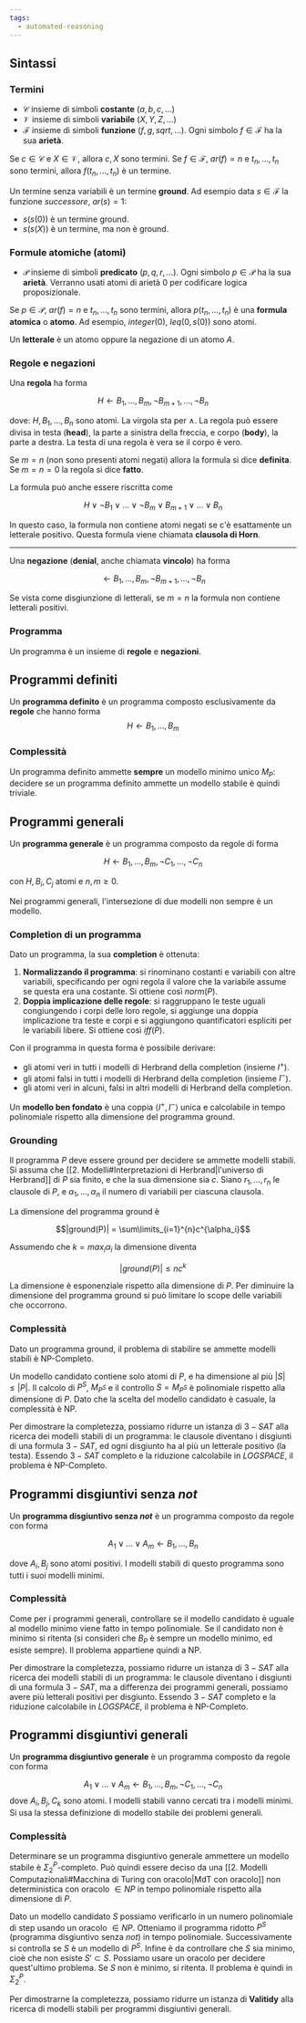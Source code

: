 ```yaml
---
tags: 
  - automated-reasoning
---
```


## Sintassi
### Termini
- $\mathcal{C}$ insieme di simboli **costante** ($a,b,c,\dots$)
- $\mathcal{V}$ insieme di simboli **variabile** ($X,Y,Z,\dots$)
- $\mathcal{F}$ insieme di simboli **funzione** ($f,g,sqrt,\dots$). Ogni simbolo $f \in \mathcal{F}$ ha la sua **arietà**. 


Se $c \in \mathcal{C}$ e $X \in \mathcal{V}$, allora $c,X$ sono termini.
Se $f \in \mathcal{F}$, $ar(f) = n$ e $t_n,\dots,t_n$ sono termini, allora $f(t_n,\dots,t_n)$ è un termine.

Un termine senza variabili è un termine **ground**. Ad esempio data $s \in \mathcal{F}$ la funzione *successore*, $ar(s) = 1$:
- $s(s(0))$ è un termine ground. 
- $s(s(X))$ è un termine, ma non è ground.

### Formule atomiche (atomi)
- $\mathcal{P}$ insieme di simboli **predicato** ($p,q,r,\dots$). Ogni simbolo $p \in \mathcal{P}$ ha la sua **arietà**. Verranno usati atomi di arietà 0 per codificare logica proposizionale.

Se $p \in \mathcal{P}$, $ar(f) = n$ e $t_n,\dots,t_n$ sono termini, allora $p(t_n,\dots,t_n)$ è una **formula atomica** o **atomo**.
Ad esempio, $integer(0)$, $leq(0,s(0))$ sono atomi.

Un **letterale** è un atomo oppure la negazione di un atomo $A$.

### Regole e negazioni
Una **regola** ha forma

$$H \leftarrow B_1, \dots, B_m, \lnot B_{m+1}, \dots, \lnot B_n$$

dove: $H, B_1, \dots, B_n$ sono atomi. La virgola sta per $\land$.
La regola può essere divisa in testa (**head**), la parte a sinistra della freccia, e corpo (**body**), la parte a destra.
La testa di una regola è vera se il corpo è vero.

Se $m=n$ (non sono presenti atomi negati) allora la formula si dice **definita**.
Se $m=n=0$ la regola si dice **fatto**.

La formula può anche essere riscritta come 

$$H \lor \lnot B_1 \lor \dots \lor \lnot B_m \lor B_{m+1} \lor \dots \lor B_n$$

In questo caso, la formula non contiene atomi negati se c'è esattamente un letterale positivo. Questa formula viene chiamata **clausola di Horn**.

---

Una **negazione** (**denial**, anche chiamata **vincolo**) ha forma

$$\leftarrow B_1, \dots, B_m, \lnot B_{m+1}, \dots, \lnot B_n$$

Se vista come disgiunzione di letterali, se $m=n$ la formula non contiene letterali positivi.

### Programma

Un programma è un insieme di **regole** e **negazioni**.

## Programmi definiti
Un **programma definito** è un programma composto esclusivamente da **regole** che hanno forma
$$H \leftarrow B_1, \dots, B_m$$

### Complessità
Un programma definito ammette **sempre** un modello minimo unico $M_P$: decidere se un programma definito ammette un modello stabile è quindi triviale.

## Programmi generali
Un **programma generale** è un programma composto da regole di forma

$$H \leftarrow B_1, \dots, B_m, \lnot C_1, \dots, \lnot C_n$$

con $H, B_i, C_j$ atomi e $n,m \geq 0$.

Nei programmi generali, l'intersezione di due modelli non sempre è un modello.

### Completion di un programma

Dato un programma, la sua **completion** è ottenuta:

1. **Normalizzando il programma**: si rinominano costanti e variabili con altre variabili, specificando per ogni regola il valore che la variabile assume se questa era una costante. Si ottiene così $norm(P)$.
2. **Doppia implicazione delle regole**: si raggruppano le teste uguali congiungendo i corpi delle loro regole, si aggiunge una doppia implicazione tra teste e corpi e si aggiungono quantificatori espliciti per le variabili libere. Si ottiene così $iff(P)$.

Con il programma in questa forma è possibile derivare:
- gli atomi veri in tutti i modelli di Herbrand della completion (insieme $I^+$).
- gli atomi falsi in tutti i modelli di Herbrand della completion (insieme $I^-$).
- gli atomi veri in alcuni, falsi in altri modelli di Herbrand della completion.

Un **modello ben fondato** è una coppia $\langle I^+, I^-\rangle$ unica e calcolabile in tempo polinomiale rispetto alla dimensione del programma ground.

### Grounding

Il programma $P$ deve essere ground per decidere se ammette modelli stabili.
Si assuma che [[2. Modelli#Interpretazioni di Herbrand|l'universo di Herbrand]] di $P$ sia finito, e che la sua dimensione sia $c$.
Siano $r_1,\dots,r_n$ le clausole di $P$, e $\alpha_{1},\dots,\alpha_n$ il numero di variabili per ciascuna clausola.

La dimensione del programma ground è 

$$|ground(P)| = \sum\limits_{i=1}^{n}c^{\alpha_i}$$ 

Assumendo che $k = max_i{\alpha_i}$ la dimensione diventa

$$|ground(P)| \leq nc^k$$ 

La dimensione è esponenziale rispetto alla dimensione di $P$. Per diminuire la dimensione del programma ground si può limitare lo scope delle variabili che occorrono.

### Complessità
Dato un programma ground, il problema di stabilire se ammette modelli stabili è NP-Completo.

Un modello candidato contiene solo atomi di $P$, e ha dimensione al più $|S|\leq|P|$.
Il calcolo di $P^S$, $M_{P^S}$ e il controllo $S = M_{P^S}$ è polinomiale rispetto alla dimensione di $P$. Dato che la scelta del modello candidato è casuale, la complessità è NP.

Per dimostrare la completezza, possiamo ridurre un istanza di $3-SAT$ alla ricerca dei modelli stabili di un programma: le clausole diventano i disgiunti di una formula $3-SAT$, ed ogni disgiunto ha al più un letterale positivo (la testa). 
Essendo $3-SAT$ completo e la riduzione calcolabile in $LOGSPACE$, il problema è NP-Completo.

## Programmi disgiuntivi senza $not$
Un **programma disgiuntivo senza $not$** è un programma composto da regole con forma

$$A_{1} \lor \dots \lor A_{m} \leftarrow B_1, \dots, B_n$$

dove $A_{i}, B_{j}$ sono atomi positivi.
I modelli stabili di questo programma sono tutti i suoi modelli minimi.

### Complessità
Come per i programmi generali, controllare se il modello candidato è uguale al modello minimo viene fatto in tempo polinomiale. Se il candidato non è minimo si ritenta (si consideri che $B_P$ è sempre un modello minimo, ed esiste sempre). Il problema appartiene quindi a NP.

Per dimostrare la completezza, possiamo ridurre un istanza di $3-SAT$ alla ricerca dei modelli stabili di un programma: le clausole diventano i disgiunti di una formula $3-SAT$, ma a differenza dei programmi generali, possiamo avere più letterali positivi per disgiunto.
Essendo $3-SAT$ completo e la riduzione calcolabile in $LOGSPACE$, il problema è NP-Completo.

## Programmi disgiuntivi generali

Un **programma disgiuntivo generale** è un programma composto da regole con forma

$$A_{1} \lor \dots \lor A_{m} \leftarrow B_1, \dots, B_m, \lnot C_1, \dots, \lnot C_n$$
dove $A_{i}, B_{j}, C_{k}$ sono atomi.
I modelli stabili vanno cercati tra i modelli minimi. Si usa la stessa definizione di modello stabile dei problemi generali.

### Complessità
Determinare se un programma disgiuntivo generale ammettere un modello stabile è $\Sigma_{2}^{P}$-completo. Può quindi essere deciso da una [[2. Modelli Computazionali#Macchina di Turing con oracolo|MdT con oracolo]] non deterministica con oracolo $\in NP$ in tempo polinomiale rispetto alla dimensione di $P$.

Dato un modello candidato $S$ possiamo verificarlo in un numero polinomiale di step usando un oracolo $\in NP$.
Otteniamo il programma ridotto $P^S$ (programma disgiuntivo senza $not$) in tempo polinomiale. Successivamente si controlla se $S$ è un modello di $P^S$. Infine è da controllare che $S$ sia minimo, cioè che non esiste $S' \subset S$.
Possiamo usare un oracolo per decidere quest'ultimo problema. Se $S$ non è minimo, si ritenta. Il problema è quindi in $\Sigma_{2}^{P}$.

Per dimostrarne la completezza, possiamo ridurre un istanza di **Valitidy** alla ricerca di modelli stabili per programmi disgiuntivi generali.
